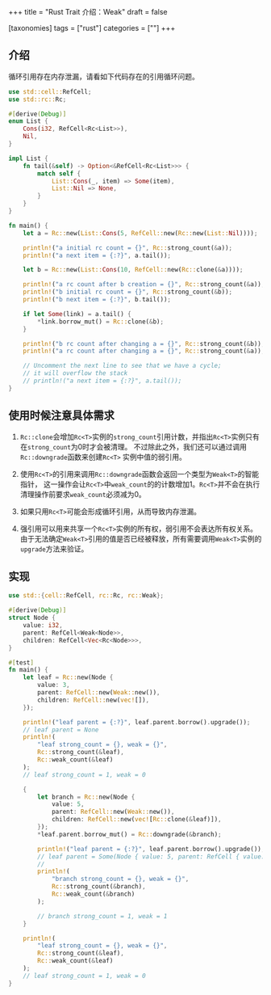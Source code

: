 +++
title = "Rust Trait 介绍：Weak<T>"
draft = false

[taxonomies]
tags = ["rust"]
categories = [""]
+++

## 介绍

循环引用存在内存泄漏，请看如下代码存在的引用循环问题。
```rust
use std::cell::RefCell;
use std::rc::Rc;

#[derive(Debug)]
enum List {
    Cons(i32, RefCell<Rc<List>>),
    Nil,
}

impl List {
    fn tail(&self) -> Option<&RefCell<Rc<List>>> {
        match self {
            List::Cons(_, item) => Some(item),
            List::Nil => None,
        }
    }
}

fn main() {
    let a = Rc::new(List::Cons(5, RefCell::new(Rc::new(List::Nil))));

    println!("a initial rc count = {}", Rc::strong_count(&a));
    println!("a next item = {:?}", a.tail());

    let b = Rc::new(List::Cons(10, RefCell::new(Rc::clone(&a))));

    println!("a rc count after b creation = {}", Rc::strong_count(&a));
    println!("b initial rc count = {}", Rc::strong_count(&b));
    println!("b next item = {:?}", b.tail());

    if let Some(link) = a.tail() {
        *link.borrow_mut() = Rc::clone(&b);
    }

    println!("b rc count after changing a = {}", Rc::strong_count(&b));
    println!("a rc count after changing a = {}", Rc::strong_count(&a));

    // Uncomment the next line to see that we have a cycle;
    // it will overflow the stack
    // println!("a next item = {:?}", a.tail());
}
```

## 使用时候注意具体需求

1. `Rc::clone`会增加`Rc<T>`实例的`strong_count`引用计数，并指出`Rc<T>`实例只有在`strong_count`为0时才会被清理。
不过除此之外，我们还可以通过调用`Rc::downgrade`函数来创建`Rc<T>` 实例中值的弱引用。

2. 使用`Rc<T>`的引用来调用`Rc::downgrade`函数会返回一个类型为`Weak<T>`的智能指针，
这一操作会让`Rc<T>`中`weak_count`的的计数增加1。`Rc<T>`并不会在执行清理操作前要求`weak_count`必须减为0。

3. 如果只用`Rc<T>`可能会形成循环引用，从而导致内存泄漏。

4. 强引用可以用来共享一个`Rc<T>`实例的所有权，弱引用不会表达所有权关系。
由于无法确定`Weak<T>`引用的值是否已经被释放，所有需要调用`Weak<T>`实例的`upgrade`方法来验证。


## 实现

```rust
use std::{cell::RefCell, rc::Rc, rc::Weak};

#[derive(Debug)]
struct Node {
    value: i32,
    parent: RefCell<Weak<Node>>,
    children: RefCell<Vec<Rc<Node>>>,
}

#[test]
fn main() {
    let leaf = Rc::new(Node {
        value: 3,
        parent: RefCell::new(Weak::new()),
        children: RefCell::new(vec![]),
    });

    println!("leaf parent = {:?}", leaf.parent.borrow().upgrade());
    // leaf parent = None
    println!(
        "leaf strong_count = {}, weak = {}",
        Rc::strong_count(&leaf),
        Rc::weak_count(&leaf)
    );
    // leaf strong_count = 1, weak = 0

    {
        let branch = Rc::new(Node {
            value: 5,
            parent: RefCell::new(Weak::new()),
            children: RefCell::new(vec![Rc::clone(&leaf)]),
        });
        *leaf.parent.borrow_mut() = Rc::downgrade(&branch);

        println!("leaf parent = {:?}", leaf.parent.borrow().upgrade());
        // leaf parent = Some(Node { value: 5, parent: RefCell { value: (Weak) }, children: RefCell { value: [Node { value: 3, parent: RefCell { value: (Weak) }, children: RefCell { value: [] } }] } })
        //
        println!(
            "branch strong_count = {}, weak = {}",
            Rc::strong_count(&branch),
            Rc::weak_count(&branch)
        );

        // branch strong_count = 1, weak = 1
    }

    println!(
        "leaf strong_count = {}, weak = {}",
        Rc::strong_count(&leaf),
        Rc::weak_count(&leaf)
    );
    // leaf strong_count = 1, weak = 0
}
```

